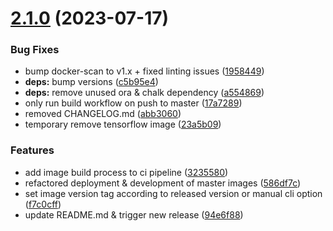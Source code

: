 # [2.1.0](https://github.com/PHT-Medic/master-images/compare/v2.0.3...v2.1.0) (2023-07-17)


### Bug Fixes

* bump docker-scan to v1.x + fixed linting issues ([1958449](https://github.com/PHT-Medic/master-images/commit/19584491ee49819880a86c0590d083af918ec023))
* **deps:** bump versions ([c5b95e4](https://github.com/PHT-Medic/master-images/commit/c5b95e4d5242719247ac796a6ef2ea1e8e04d25f))
* **deps:** remove unused ora & chalk dependency ([a554869](https://github.com/PHT-Medic/master-images/commit/a554869cea324ac9af8ff6ce559c7524fc2626d6))
* only run build workflow on push to master ([17a7289](https://github.com/PHT-Medic/master-images/commit/17a7289af11dfc9d51327316721afb2ac02ba6f0))
* removed CHANGELOG.md ([abb3060](https://github.com/PHT-Medic/master-images/commit/abb30600c379f0e633020945a82f7d1c8a98ca49))
* temporary remove tensorflow image ([23a5b09](https://github.com/PHT-Medic/master-images/commit/23a5b0991a6b56e18c741a7e1d075fe899b0cfac))


### Features

* add image build process to ci pipeline ([3235580](https://github.com/PHT-Medic/master-images/commit/3235580680050362fdddd33aacb0b82c127914f7))
* refactored deployment & development of master images ([586df7c](https://github.com/PHT-Medic/master-images/commit/586df7c2827f79669110d8a570783bc823da344e))
* set image version tag according to released version or manual cli option ([f7c0cff](https://github.com/PHT-Medic/master-images/commit/f7c0cff408d18a4745191da917d45d6911e57d28))
* update README.md & trigger new release ([94e6f88](https://github.com/PHT-Medic/master-images/commit/94e6f88efeff84f15ec067c9323bff6cc2f2ff91))
